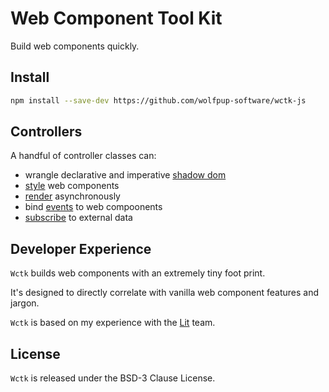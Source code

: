 # Web Component Tool Kit

Build web components quickly.

## Install

```bash
npm install --save-dev https://github.com/wolfpup-software/wctk-js
```

## Controllers

A handful of controller classes can:

- wrangle declarative and imperative [shadow dom](./docs/shadow.md)
- [style](./docs/styles.md) web components
- [render](./docs/render.md) asynchronously
- bind [events](./docs/events.md) to web compoonents
- [subscribe](./docs/subscription.md) to external data

## Developer Experience

`Wctk` builds web components with an extremely tiny foot print.

It's designed to directly correlate with vanilla web component features and jargon.

`Wctk` is based on my experience with the [Lit](https://lit.dev) team.

## License

`Wctk` is released under the BSD-3 Clause License.
